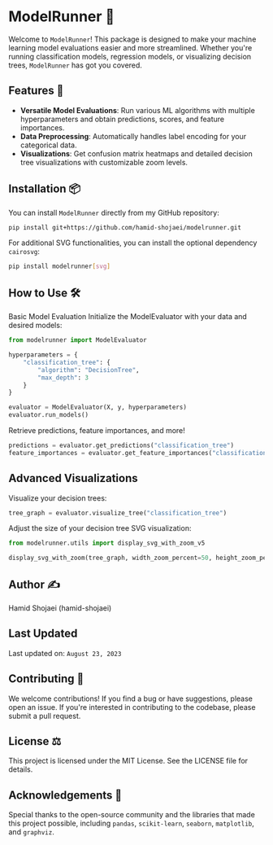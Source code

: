 # ModelRunner 🚀

Welcome to `ModelRunner`! This package is designed to make your machine learning model evaluations easier and more streamlined. Whether you're running classification models, regression models, or visualizing decision trees, `ModelRunner` has got you covered.

## Features 🌟

- **Versatile Model Evaluations**: Run various ML algorithms with multiple hyperparameters and obtain predictions, scores, and feature importances.
- **Data Preprocessing**: Automatically handles label encoding for your categorical data.
- **Visualizations**: Get confusion matrix heatmaps and detailed decision tree visualizations with customizable zoom levels.

## Installation 📦

You can install `ModelRunner` directly from my GitHub repository:

```bash
pip install git+https://github.com/hamid-shojaei/modelrunner.git
```

For additional SVG functionalities, you can install the optional dependency `cairosvg`:

```bash
pip install modelrunner[svg]
```

## How to Use 🛠
Basic Model Evaluation
Initialize the ModelEvaluator with your data and desired models:

```python
from modelrunner import ModelEvaluator

hyperparameters = {
    "classification_tree": {
        "algorithm": "DecisionTree",
        "max_depth": 3
    }
}

evaluator = ModelEvaluator(X, y, hyperparameters)
evaluator.run_models()
```

Retrieve predictions, feature importances, and more!

```python
predictions = evaluator.get_predictions("classification_tree")
feature_importances = evaluator.get_feature_importances("classification_tree")
```

## Advanced Visualizations
Visualize your decision trees:

```python
tree_graph = evaluator.visualize_tree("classification_tree")
```

Adjust the size of your decision tree SVG visualization:

```python
from modelrunner.utils import display_svg_with_zoom_v5

display_svg_with_zoom(tree_graph, width_zoom_percent=50, height_zoom_percent=70)
```
## Author ✍️
Hamid Shojaei (hamid-shojaei)

## Last Updated
Last updated on: `August 23, 2023`

## Contributing 🤝
We welcome contributions! If you find a bug or have suggestions, please open an issue. If you're interested in contributing to the codebase, please submit a pull request.

## License ⚖️
This project is licensed under the MIT License. See the LICENSE file for details.

## Acknowledgements 🙏
Special thanks to the open-source community and the libraries that made this project possible, including `pandas`, `scikit-learn`, `seaborn`, `matplotlib`, and `graphviz`.
